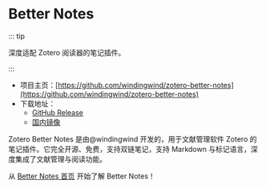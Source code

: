 # Better Notes

::: tip

深度适配 Zotero 阅读器的笔记插件。

:::

- 项目主页：[https://github.com/windingwind/zotero-better-notes](https://github.com/windingwind/zotero-better-notes)
- 下载地址：
  - [GitHub Release](https://github.com/windingwind/zotero-better-notes)
  - [国内镜像](https://plugins.zotero-chinese.com/)

Zotero Better Notes 是由@windingwind 开发的，用于文献管理软件 Zotero 的笔记插件。它完全开源、免费，支持双链笔记，支持 Markdown 与标记语言，深度集成了文献管理与阅读功能。

从 [Better Notes 首页](https://github.com/windingwind/zotero-better-notes) 开始了解 Better Notes！
